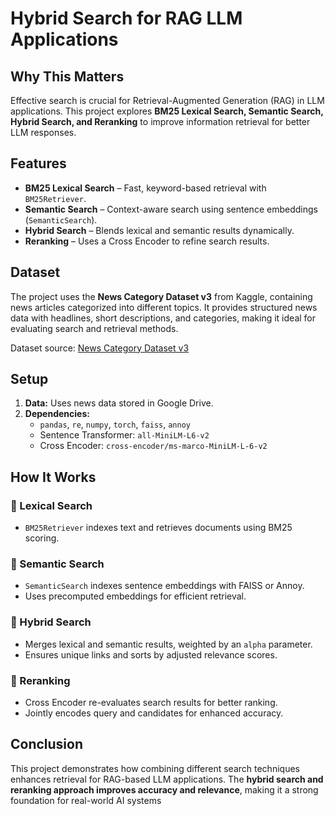 # Hybrid Search for RAG LLM Applications  

## Why This Matters  
Effective search is crucial for Retrieval-Augmented Generation (RAG) in LLM applications. This project explores **BM25 Lexical Search, Semantic Search, Hybrid Search, and Reranking** to improve information retrieval for better LLM responses.  

## Features  
- **BM25 Lexical Search** – Fast, keyword-based retrieval with `BM25Retriever`.  
- **Semantic Search** – Context-aware search using sentence embeddings (`SemanticSearch`).  
- **Hybrid Search** – Blends lexical and semantic results dynamically.  
- **Reranking** – Uses a Cross Encoder to refine search results.  

## Dataset  
The project uses the **News Category Dataset v3** from Kaggle, containing news articles categorized into different topics. It provides structured news data with headlines, short descriptions, and categories, making it ideal for evaluating search and retrieval methods.  

Dataset source: [News Category Dataset v3](https://www.kaggle.com/code/vikashrajluhaniwal/recommending-news-articles-based-on-read-articles?select=News_Category_Dataset_v3.json)  

## Setup  
1. **Data:** Uses news data stored in Google Drive.  
2. **Dependencies:**  
   - `pandas`, `re`, `numpy`, `torch`, `faiss`, `annoy`  
   - Sentence Transformer: `all-MiniLM-L6-v2`  
   - Cross Encoder: `cross-encoder/ms-marco-MiniLM-L-6-v2`  

## How It Works  
### 🔹 Lexical Search  
- `BM25Retriever` indexes text and retrieves documents using BM25 scoring.  

### 🔹 Semantic Search  
- `SemanticSearch` indexes sentence embeddings with FAISS or Annoy.  
- Uses precomputed embeddings for efficient retrieval.  

### 🔹 Hybrid Search  
- Merges lexical and semantic results, weighted by an `alpha` parameter.  
- Ensures unique links and sorts by adjusted relevance scores.  

### 🔹 Reranking  
- Cross Encoder re-evaluates search results for better ranking.  
- Jointly encodes query and candidates for enhanced accuracy.  

## Conclusion  
This project demonstrates how combining different search techniques enhances retrieval for RAG-based LLM applications. The **hybrid search and reranking approach improves accuracy and relevance**, making it a strong foundation for real-world AI systems  
